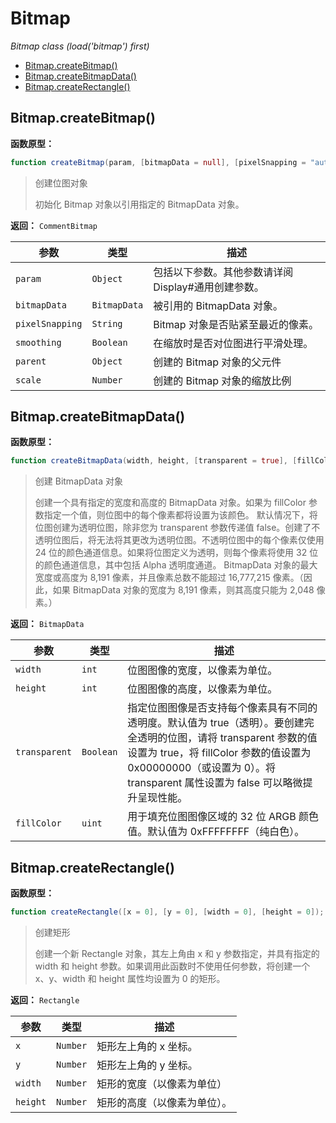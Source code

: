 # Bitmap

*Bitmap class (load('bitmap') first)*

- [Bitmap.createBitmap()](#bitmapcreatebitmap)
- [Bitmap.createBitmapData()](#bitmapcreatebitmapdata)
- [Bitmap.createRectangle()](#bitmapcreaterectangle)

## Bitmap.createBitmap()

**函数原型：**

```actionscript
function createBitmap(param, [bitmapData = null], [pixelSnapping = "auto"], [smoothing = false], [parent = undefined], [scale = 1]);
```

> 创建位图对象
>
> 初始化 Bitmap 对象以引用指定的 BitmapData 对象。

**返回：** `CommentBitmap`

| 参数 | 类型 | 描述 |
|---|---|---|
| `param` | `Object` | 包括以下参数。其他参数请详阅 Display#通用创建参数。 |
| `bitmapData` | `BitmapData` | 被引用的 BitmapData 对象。 |
| `pixelSnapping` | `String` | Bitmap 对象是否贴紧至最近的像素。 |
| `smoothing` | `Boolean` | 在缩放时是否对位图进行平滑处理。 |
| `parent` | `Object` | 创建的 Bitmap 对象的父元件 |
| `scale` | `Number` | 创建的 Bitmap 对象的缩放比例 |

## Bitmap.createBitmapData()

**函数原型：**

```actionscript
function createBitmapData(width, height, [transparent = true], [fillColor = 0xffffffff]);
```

> 创建 BitmapData 对象
>
> 创建一个具有指定的宽度和高度的 BitmapData 对象。如果为 fillColor 参数指定一个值，则位图中的每个像素都将设置为该颜色。
默认情况下，将位图创建为透明位图，除非您为 transparent 参数传递值 false。创建了不透明位图后，将无法将其更改为透明位图。不透明位图中的每个像素仅使用 24 位的颜色通道信息。如果将位图定义为透明，则每个像素将使用 32 位的颜色通道信息，其中包括 Alpha 透明度通道。
BitmapData 对象的最大宽度或高度为 8,191 像素，并且像素总数不能超过 16,777,215 像素。（因此，如果 BitmapData 对象的宽度为 8,191 像素，则其高度只能为 2,048 像素。）

**返回：** `BitmapData`

| 参数 | 类型 | 描述 |
|---|---|---|
| `width` | `int` | 位图图像的宽度，以像素为单位。 |
| `height` | `int` | 位图图像的高度，以像素为单位。 |
| `transparent` | `Boolean` | 指定位图图像是否支持每个像素具有不同的透明度。默认值为 true（透明）。要创建完全透明的位图，请将 transparent 参数的值设置为 true，将 fillColor 参数的值设置为 0x00000000（或设置为 0）。将 transparent 属性设置为 false 可以略微提升呈现性能。 |
| `fillColor` | `uint` | 用于填充位图图像区域的 32 位 ARGB 颜色值。默认值为 0xFFFFFFFF（纯白色）。 |

## Bitmap.createRectangle()

**函数原型：**

```actionscript
function createRectangle([x = 0], [y = 0], [width = 0], [height = 0]);
```

> 创建矩形
>
> 创建一个新 Rectangle 对象，其左上角由 x 和 y 参数指定，并具有指定的 width 和 height 参数。如果调用此函数时不使用任何参数，将创建一个 x、y、width 和 height 属性均设置为 0 的矩形。

**返回：** `Rectangle`

| 参数 | 类型 | 描述 |
|---|---|---|
| `x` | `Number` | 矩形左上角的 x 坐标。 |
| `y` | `Number` | 矩形左上角的 y 坐标。 |
| `width` | `Number` | 矩形的宽度（以像素为单位） |
| `height` | `Number` | 矩形的高度（以像素为单位）。 |

